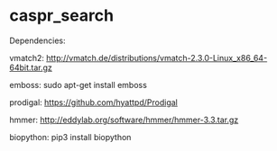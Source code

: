 # caspr_search
Dependencies:

  vmatch2: http://vmatch.de/distributions/vmatch-2.3.0-Linux_x86_64-64bit.tar.gz
  
  emboss: sudo apt-get install emboss
  
  prodigal: https://github.com/hyattpd/Prodigal
  
  hmmer: http://eddylab.org/software/hmmer/hmmer-3.3.tar.gz
  
  biopython: pip3 install biopython

